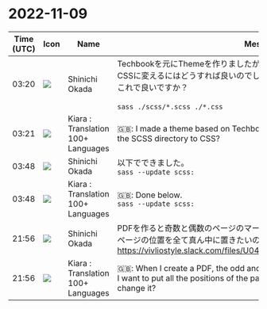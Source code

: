 # 2022-11-09

|Time (UTC)|Icon|Name|Message|
|---|---|---|---|
|03:20|![](https://avatars.slack-edge.com/2022-09-30/4163207241396_6312337d3da7bc3703cf_72.png)|Shinichi Okada|Techbookを元にThemeを作りましたがSCSSのdirectoryのファイルをすべてCSSに変えるにはどうすれば良いのでしょうか？<br>これで良いですか？<br><br>```sass ./scss/*.scss ./*.css```|
|03:21|![](https://avatars.slack-edge.com/2021-08-02/2324149410423_2aa7423c4133ecb9f168_72.png)|Kiara : Translation 100+ Languages|🇬🇧: I made a theme based on Techbook, but how can I change all the files in the SCSS directory to CSS?|
|03:48|![](https://avatars.slack-edge.com/2022-09-30/4163207241396_6312337d3da7bc3703cf_72.png)|Shinichi Okada|以下でできました。<br>```sass --update scss:```|
|03:48|![](https://avatars.slack-edge.com/2021-08-02/2324149410423_2aa7423c4133ecb9f168_72.png)|Kiara : Translation 100+ Languages|🇬🇧: Done below.<br>```sass --update scss:```|
|21:56|![](https://avatars.slack-edge.com/2022-09-30/4163207241396_6312337d3da7bc3703cf_72.png)|Shinichi Okada|PDFを作ると奇数と偶数のページのマージンが違います。<br>ページの位置を全て真ん中に置きたいのですがどこで変えるのでしょうか？<br>https://vivliostyle.slack.com/files/U044MPG72UV/F04ABL9MZS8/image.png|
|21:56|![](https://avatars.slack-edge.com/2021-08-02/2324149410423_2aa7423c4133ecb9f168_72.png)|Kiara : Translation 100+ Languages|🇬🇧: When I create a PDF, the odd and even page margins are different.<br>I want to put all the positions of the page in the middle, but where do I change it?|
